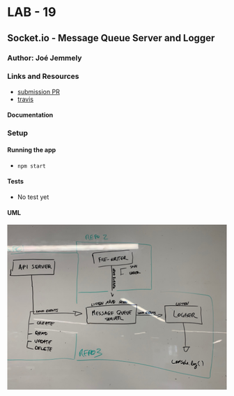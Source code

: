 # LAB - 19

## Socket.io - Message Queue Server and Logger

### Author: Joé Jemmely

### Links and Resources

- [submission PR](https://github.com/401-advanced-javascript-joejemmely/lab-19-message-queue-server-and-logger/pull/1)
- [travis](https://github.com/401-advanced-javascript-joejemmely/lab-19-message-queue-server-and-logger)

#### Documentation

### Setup

#### Running the app

- `npm start`

#### Tests

- No test yet

#### UML

![UML](./uml.jpg)
